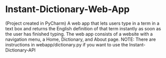 # Instant-Dictionary-Web-App
(Project created in PyCharm) A web app that lets users type in a term in a text box and returns the English definition
of that term instantly as soon as the user has finished typing.
The web app consists of a website with a navigation menu, a Home, Dictionary, and About page.
NOTE: There are instructions in webapp/dictionary.py if you want to use the Instant-Dictionary-API
